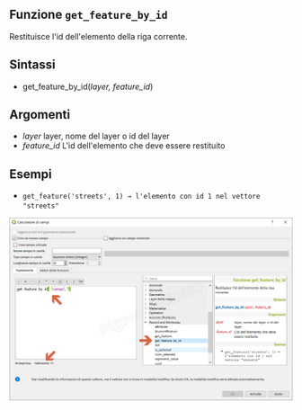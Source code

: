 ## Funzione `get_feature_by_id`

Restituisce l'id dell'elemento della riga corrente.

## Sintassi

* get_feature_by_id(*layer, feature_id*)

## Argomenti

* *layer* layer, nome del layer o id del layer
* *feature_id* L'id dell'elemento che deve essere restituito



## Esempi

* `get_feature('streets', 1) → l'elemento con id 1 nel vettore "streets"`


![](/img/record_e_attributi/get_feature_by_id1.png)